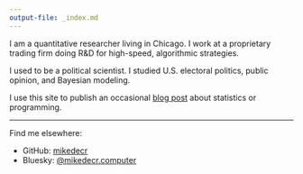 ```yaml
---
output-file: _index.md
---
```



I am a quantitative researcher living in Chicago.
I work at a proprietary trading firm doing R&D for high-speed, algorithmic strategies.

I used to be a political scientist.
I studied U.S. electoral politics, public opinion, and Bayesian modeling.

I use this site to publish an occasional [blog post](blog) about statistics or programming.

------------------------------------------------------------------------

Find me elsewhere:

-   GitHub: [mikedecr](https://www.github.com/mikedecr)
-   Bluesky: [@mikedecr.computer](https://bsky.app/profile/mikedecr.computer)
